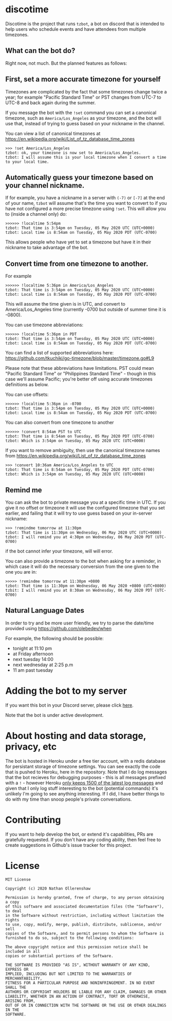 # discotime

Discotime is the project that runs `tzbot`, a bot on discord that is intended to help users who schedule events and have attendees from multiple timezones.

## What can the bot do?

Right now, not much. But the planned features as follows:

## First, set a more accurate timezone for yourself

Timezones are complicated by the fact that some timezones change twice a year; for example "Pacific Standard Time" or PST changes from UTC-7 to UTC-8 and back again during the summer.

If you message the bot with the `!set` command you can set a canonical timezone, such as `America/Los_Angeles` as your timezone, and the bot will use that, instead of trying to guess based on your nickname in the channel.

You can view a list of canonical timezones at https://en.wikipedia.org/wiki/List_of_tz_database_time_zones

```
>>> !set America/Los_Angeles
tzbot: ok, your timezone is now set to America/Los_Angeles.
tzbot: I will assume this is your local timezone when I convert a time to your local time.
```

## Automatically guess your timezone based on your channel nickname.

If for example, you have a nickname in a server with `(-7)` or `[-7]` at the end of your name, `tzbot` will assume that's the time you want to convert to if you have not configured a more precise timezone using `!set`. This will allow you to (inside a channel only) do:

```
>>>>>> !localtime 5:54pm
tzbot: That time is 3:54pm on Tuesday, 05 May 2020 UTC (UTC+0000)
tzbot: Local time is 8:54am on Tuesday, 05 May 2020 PDT (UTC-0700)
```

This allows people who have yet to set a timezone but have it in their nickname to take advantage of the bot.

## Convert time from one timezone to another.

For example

```
>>>>>> !localtime 5:36pm in America/Los_Angeles
tzbot: That time is 3:54pm on Tuesday, 05 May 2020 UTC (UTC+0000)
tzbot: Local time is 8:54am on Tuesday, 05 May 2020 PDT (UTC-0700)
```

This will assume the time given is in UTC, and convert to America/Los_Angeles time (currently -0700 but outside of summer time it is -0800).

You can use timezone abbreviations:

```
>>>>>> !localtime 5:36pm in PDT
tzbot: That time is 3:54pm on Tuesday, 05 May 2020 UTC (UTC+0000)
tzbot: Local time is 8:54am on Tuesday, 05 May 2020 PDT (UTC-0700)
```

You can find a list of supported abbreviations here: https://github.com/tkuchiki/go-timezone/blob/master/timezone.go#L9

Please note that these abbreviations have limitations. PST could mean "Pacific Standard Time" or "Philippines Standard Time" - though in this case we'll assume Pacific; you're better off using accurate timezones definitions as below.

You can use offsets:

```
>>>>>> !localtime 5:36pm in -0700
tzbot: That time is 3:54pm on Tuesday, 05 May 2020 UTC (UTC+0000)
tzbot: Local time is 8:54am on Tuesday, 05 May 2020 PDT (UTC-0700)
```

You can also convert from one timezone to another

```
>>>>>> !convert 8:54am PST to UTC
tzbot: That time is 8:54am on Tuesday, 05 May 2020 PDT (UTC-0700)
tzbot: Which is 3:54pm on Tuesday, 05 May 2020 UTC (UTC+0000)
```

If you want to remove ambiguity, then use the canonical timezone names from https://en.wikipedia.org/wiki/List_of_tz_database_time_zones

```
>>> !convert 10:36am America/Los_Angeles to UTC
tzbot: That time is 8:54am on Tuesday, 05 May 2020 PDT (UTC-0700)
tzbot: Which is 3:54pm on Tuesday, 05 May 2020 UTC (UTC+0000)
```

## Remind me

You can ask the bot to private message you at a specific time in UTC. If you give it no offset or timzeone it will use the configured timezone that you set earlier, and failing that it will try to use guess based on your in-server nickname:

```
>>> !remindme tomorrow at 11:30pm
tzbot: That time is 11:30pm on Wednesday, 06 May 2020 UTC (UTC+0000)
tzbot: I will remind you at 4:30pm on Wednesday, 06 May 2020 PDT (UTC-0700)
```

if the bot cannot infer your timezone, will will error.

You can also provide a timezone to the bot when asking for a reminder, in which case it will do the necessary conversion from the one given to the one you are in:

```
>>>>> !remindme tomorrow at 11:30pm +0800
tzbot: That time is 11:30pm on Wednesday, 06 May 2020 +0800 (UTC+0800)
tzbit: I will remind you at 8:30am on Wednesday, 06 May 2020 PDT (UTC-0700)
```

## Natural Language Dates

In order to try and be more user friendly, we try to parse the date/time provided using https://github.com/olebedev/when

For example, the following should be possible:

* tonight at 11:10 pm
* at Friday afternoon
* next tuesday 14:00
* next wednesday at 2:25 p.m
* 11 am past tuesday

# Adding the bot to my server

If you want this bot in your Discord server, please click [here](https://discord.com/api/oauth2/authorize?client_id=707063041547829279&permissions=388160&scope=bot).

Note that the bot is under active development.

# About hosting and data storage, privacy, etc

The bot is hosted in Heroku under a free tier account, with a redis database for persistant storage of timezone settings. You can see exactly the code that is pushed to Heroku, here in the repository. Note that I do log messages that the bot recieves for debugging purposes - this is all messages prefixed with a `!` - however Heroku [only keeps 1500 of the latest log messages](https://devcenter.heroku.com/articles/logging#log-history-limits) and given that I only log stuff interesting to the bot (potential commands) it's unlikely I'm going to see anything interesting. If I did, I have better things to do with my time than snoop people's private conversations.

# Contributing

If you want to help develop the bot, or extend it's capabilities, PRs are gratefully requested. If you don't have any coding ability, then feel free to create suggestions in Github's issue tracker for this project.

# License

```
MIT License

Copyright (c) 2020 Nathan Ollerenshaw

Permission is hereby granted, free of charge, to any person obtaining a copy
of this software and associated documentation files (the "Software"), to deal
in the Software without restriction, including without limitation the rights
to use, copy, modify, merge, publish, distribute, sublicense, and/or sell
copies of the Software, and to permit persons to whom the Software is
furnished to do so, subject to the following conditions:

The above copyright notice and this permission notice shall be included in all
copies or substantial portions of the Software.

THE SOFTWARE IS PROVIDED "AS IS", WITHOUT WARRANTY OF ANY KIND, EXPRESS OR
IMPLIED, INCLUDING BUT NOT LIMITED TO THE WARRANTIES OF MERCHANTABILITY,
FITNESS FOR A PARTICULAR PURPOSE AND NONINFRINGEMENT. IN NO EVENT SHALL THE
AUTHORS OR COPYRIGHT HOLDERS BE LIABLE FOR ANY CLAIM, DAMAGES OR OTHER
LIABILITY, WHETHER IN AN ACTION OF CONTRACT, TORT OR OTHERWISE, ARISING FROM,
OUT OF OR IN CONNECTION WITH THE SOFTWARE OR THE USE OR OTHER DEALINGS IN THE
SOFTWARE.
```
